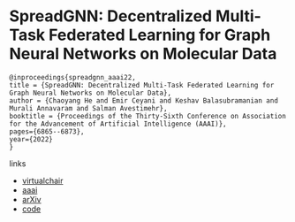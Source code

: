 # SpreadGNN: Decentralized Multi-Task Federated Learning for Graph Neural Networks on Molecular Data

```
@inproceedings{spreadgnn_aaai22,
title = {SpreadGNN: Decentralized Multi-Task Federated Learning for Graph Neural Networks on Molecular Data},
author = {Chaoyang He and Emir Ceyani and Keshav Balasubramanian and Murali Annavaram and Salman Avestimehr},
booktitle = {Proceedings of the Thirty-Sixth Conference on Association for the Advancement of Artificial Intelligence (AAAI)},
pages={6865--6873},
year={2022}
}
```

links
- [virtualchair](https://aaai-2022.virtualchair.net/poster_aaai4599)
- [aaai](https://ojs.aaai.org/index.php/AAAI/article/view/20643)
- [arXiv](https://arxiv.org/abs/2106.02743)
- [code](https://github.com/FedML-AI/SpreadGNN)
